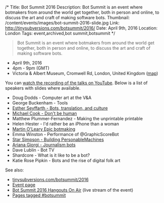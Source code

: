 /*
Title: Bot Summit 2016
Description: Bot Summit is an event where botmakers from around the world get together, both in person and online, to discuss the art and craft of making software bots.
Thumbnail: /content/events/images/bot-summit-2016-slide.jpg
Link: http://tinysubversions.com/botsummit/2016/
Date: April 9th, 2016
Location: London
Tags: event,archived,bot summit,botsummit
*/

> Bot Summit is an event where botmakers from around the world get together, both in person and online, to discuss the art and craft of making software bots.

- April 9th, 2016
- 4pm - 9pm (GMT)
- Victoria & Albert Museum, Cromwell Rd, London, United Kingdom ([map](https://www.google.com/maps/dir/Current+Location/Cromwell+Rd+London+SW7+2RL+United+Kingdom))


You can [watch the recording of the talks on YouTube](https://www.youtube.com/watch?v=KTPih7D0Jhg). Below is a list of speakers with slides where available.

- Doug Dodds - Computer art at the V&A
- George Buckenham - Tools
- [Esther Seyffarth - Bots, translation, and culture](http://enigmabrot.de/botsummit2016/slides/#/)
- [Michael Cook - Don't be human ](http://www.gamesbyangelina.org/botsummit.pdf)
- Matthew Plummer-Fernandez - Making the unprintable printable
- Helen Hester - I'd rather be an iPhone than a woman
- [Martin O'Leary Epic botmaking ](https://www.dropbox.com/s/dk541hc4u3p8g4f/Bot%20Summit%202016%20-%20Epic%20Botmaking.pdf?dl=0)
- Emma Winston - Performance of @GraphicScoreBot
- [Star Simpson - Building PersonableMachines](http://cl.ly/feN1)
- [Ariana Giorgi - Journalism bots](https://docs.google.com/presentation/d/1xh1zrFsK33PX5KapJjLfWfrliSPF3L8gtkx6XJrHhFY/edit#slide=id.p)
- Dave Lublin - Bot TV
- Shardcore - What is it like to be a bot?
- Katie Rose Pipkin - Bots and the rise of digital folk art


See also:

- [tinysubversions.com/botsummit/2016](http://tinysubversions.com/botsummit/2016/)
- [Event page](https://shop.vam.ac.uk/whatson/index/view/id/1980/event/Bot-Summit-2016/dt/2016-04-09/eType/1/free/2)
- [Bot Summit 2016 Hangouts On Air](https://plus.google.com/events/c2nqo1p9t4fmgnm80vc5kv4c49c) (live stream of the event)
- [Pages tagged #botsummit](/tag/botsummit)
